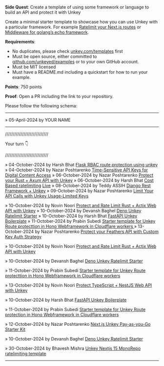 **Side Quest**: Create a template of using some framework or language to build an API and protect it with Unkey


Create a minimal starter template to showcase how you can use Unkey with a particular framework. For example [Ratelimit your Next.js routes](https://www.unkey.com/templates/ratelimit-nextjs) or [Middleware for golang’s echo framework](https://www.unkey.com/templates/echo-middleware).

**Requirements**:

- No duplicates, please check [unkey.com/templates](https://www.unkey.com/templates) first
- Must be open source, either committed to [github.com/unkeyed/examples](https://github.com/unkeyed/examples) or to your own GitHub account.
- Must be MIT licensed
- Must have a README.md including a quickstart for how to run your example.

**Points**: 750 points

**Proof**: Open a PR including the link to your repository.

Please follow the following schema:

---

» 05-April-2024 by YOUR NAME

---

////////////////////////////

Your turn 👇

////////////////////////////

» 04-October-2024 by Harsh Bhat [Flask RBAC route protection using unkey](https://github.com/harshsbhat/unkey-flask.git)
» 04-October-2024 by Nazar Poshtarenko [Time-Sensitive API Keys for Digital Content Access](https://github.com/unrenamed/unkey-pdf-view.git)
» 06-October-2024 by Nazar Poshtarenko [Protect your Rust + Axum API with Unkey](https://github.com/unrenamed/unkey-rust-axum.git)
» 06-October-2024 by Harsh Bhat [Cost Based ratelimiting](https://github.com/harshsbhat/ordox) [Live](https://ordox.vercel.app/)
» 08-October-2024 by Teddy ASSIH [Django Rest Framework + Unkey](https://github.com/Ionfinisher/unkey-django-template)
» 09-October-2024 by Nazar Poshtarenko [Limit Your API Calls with Unkey Usage-Limited Keys](https://github.com/unrenamed/unkey-rust-rocket.git)

» 10-October-2024 by Novin Noori [Protect and Rate Limit Rust + Actix Web API with Unkey](https://github.com/djnovin/unkey-rust-actix)
» 10-October-2024 by Devansh Baghel [Deno Unkey Ratelimit Starter](https://github.com/Devansh-Baghel/deno-unkey-ratelimit-starter)
» 10-October-2024 by Harsh Bhat [FastAPI Unkey Boilerplate](https://github.com/harshsbhat/unkey-fastapi-boilerplate)
» 11-October-2024 by Prabin Subedi [Starter template for Unkey Route protecttion in  Hono Webframework in Cloudflare workers ](https://github.com/prabincankod/hono-unkey-cflare)
» 13-October-2024 by Nazar Poshtarenko [Protect your Feathers API with Custom Key Auth Strategy](https://github.com/unrenamed/unkey-feathers.git)

» 10-October-2024 by Novin Noori [Protect and Rate Limit Rust + Actix Web API with Unkey](https://github.com/djnovin/unkey-rust-actix)

» 10-October-2024 by Devansh Baghel [Deno Unkey Ratelimit Starter](https://github.com/Devansh-Baghel/deno-unkey-ratelimit-starter)

» 11-October-2024 by Prabin Subedi [Starter template for Unkey Route protecttion in  Hono Webframework in Cloudflare workers ](https://github.com/prabincankod/hono-unkey-cflare)

» 13-October-2024 by Novin Noori [Protect TypeScript + NestJS Web API with Unkey](https://github.com/djnovin/unkey-ts-nestjs)

» 10-October-2024 by Harsh Bhat [FastAPI Unkey Boilerplate](https://github.com/harshsbhat/unkey-fastapi-boilerplate)

» 11-October-2024 by Prabin Subedi [Starter template for Unkey Route protection in Hono Webframework in Cloudflare workers](https://github.com/prabincankod/hono-unkey-cflare)

» 12-October-2024 by Nazar Poshtarenko [Next.js Unkey Pay-as-you-Go Starter Kit](https://github.com/unrenamed/unkey-nextjs-pay-as-you-go)

» 10-October-2024 by Devansh Baghel [Deno Unkey Ratelimit Starter](https://github.com/Devansh-Baghel/deno-unkey-ratelimit-starter)

» 30-October-2024 by Bhavesh Mishra [Unkey Nextjs 15 MonoRepo ratelimiting template](https://github.com/thefool76/Unkey-Nextjs-15-Mono-repo-ratelimiting-template)

---
